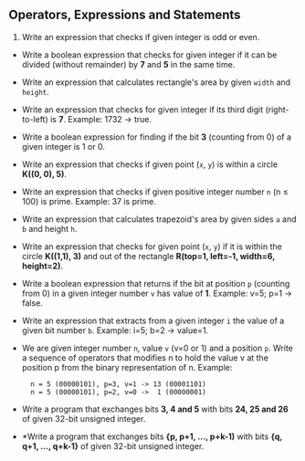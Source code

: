 ## Operators, Expressions and Statements

1. Write an expression that checks if given integer is odd or even.
* Write a boolean expression that checks for given integer if it can be divided (without remainder) by **7** and **5** in the same time.
* Write an expression that calculates rectangle's area by given `width` and `height`.
* Write an expression that checks for given integer if its third digit (right-to-left) is **7**. Example: 1732 -> true.
* Write a boolean expression for finding if the bit **3** (counting from 0) of a given integer is 1 or 0.
* Write an expression that checks if given point (`x`, `y`) is within a circle **K((0, 0), 5)**.
* Write an expression that checks if given positive integer number `n` (n ≤ 100) is prime. Example: 37 is prime.
* Write an expression that calculates trapezoid's area by given sides `a` and `b` and height `h`.
* Write an expression that checks for given point (`x`, `y`) if it is within the circle **K((1,1), 3)** and out of the rectangle **R(top=1, left=-1, width=6, height=2)**.
* Write a boolean expression that returns if the bit at position `p` (counting from 0) in a given integer number `v` has value of **1**. Example: v=5; p=1 -> false.
* Write an expression that extracts from a given integer `i` the value of a given bit number `b`. Example: i=5; b=2 -> value=1.
* We are given integer number `n`, value `v` (v=0 or 1) and a position `p`. Write a sequence of operators that modifies n to hold the value v at the position p from the binary representation of n. Example:

		n = 5 (00000101), p=3, v=1 -> 13 (00001101)
		n = 5 (00000101), p=2, v=0 ->  1 (00000001)
* Write a program that exchanges bits **3, 4 and 5** with bits **24, 25 and 26** of given 32-bit unsigned integer.
* \*Write a program that exchanges bits **{p, p+1, …, p+k-1)** with bits **{q, q+1, …, q+k-1}** of given 32-bit unsigned integer.